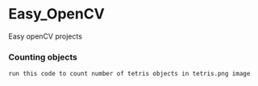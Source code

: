 # Easy_OpenCV
Easy openCV projects

### Counting objects
    run this code to count number of tetris objects in tetris.png image
    
